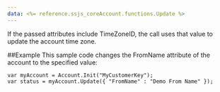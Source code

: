 ```yaml
---
data: <%= reference.ssjs_coreAccount.functions.Update %>
---
```


If the passed attributes include TimeZoneID, the call uses that value to update the account time zone.

##Example
This sample code changes the FromName attribute of the account to the specified value:

```
var myAccount = Account.Init("MyCustomerKey");
var status = myAccount.Update({ "FromName" : "Demo From Name" });
```
